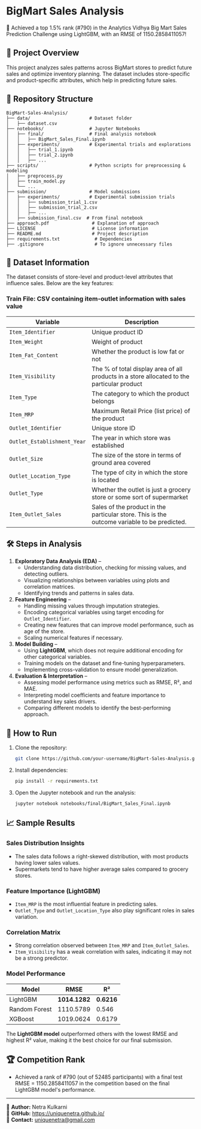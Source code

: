 # BigMart Sales Analysis

🚀 Achieved a top 1.5% rank (#790) in the Analytics Vidhya Big Mart Sales Prediction Challenge using LightGBM, with an RMSE of 1150.2858411057!

## 📌 Project Overview
This project analyzes sales patterns across BigMart stores to predict future sales and optimize inventory planning. The dataset includes store-specific and product-specific attributes, which help in predicting future sales.

## 💒 Repository Structure
```
BigMart-Sales-Analysis/
├── data/                      # Dataset folder
│   ├── dataset.csv
├── notebooks/                 # Jupyter Notebooks
│   ├── final/                 # Final analysis notebook
│   │   ├── BigMart_Sales_Final.ipynb
│   ├── experiments/           # Experimental trials and explorations
│   │   ├── trial_1.ipynb
│   │   ├── trial_2.ipynb
│   │   ├── ...
├── scripts/                   # Python scripts for preprocessing & modeling
│   ├── preprocess.py
│   ├── train_model.py
│   └── ...
├── submission/                # Model submissions
│   ├── experiments/           # Experimental submission trials
│   │   ├── submission_trial_1.csv
│   │   ├── submission_trial_2.csv
│   │   ├── ...
│   ├── submission_final.csv  # From final notebook
├── approach.pdf                # Explanation of approach
├── LICENSE                     # License information
├── README.md                   # Project description
├── requirements.txt             # Dependencies
├── .gitignore                   # To ignore unnecessary files
```

## 💊 Dataset Information
The dataset consists of store-level and product-level attributes that influence sales. Below are the key features:

### Train File: CSV containing item-outlet information with sales value
| Variable | Description |
|----------|-------------|
| `Item_Identifier` | Unique product ID |
| `Item_Weight` | Weight of product |
| `Item_Fat_Content` | Whether the product is low fat or not |
| `Item_Visibility` | The % of total display area of all products in a store allocated to the particular product |
| `Item_Type` | The category to which the product belongs |
| `Item_MRP` | Maximum Retail Price (list price) of the product |
| `Outlet_Identifier` | Unique store ID |
| `Outlet_Establishment_Year` | The year in which store was established |
| `Outlet_Size` | The size of the store in terms of ground area covered |
| `Outlet_Location_Type` | The type of city in which the store is located |
| `Outlet_Type` | Whether the outlet is just a grocery store or some sort of supermarket |
| `Item_Outlet_Sales` | Sales of the product in the particular store. This is the outcome variable to be predicted. |

## 🛠️ Steps in Analysis
1. **Exploratory Data Analysis (EDA)** –
   - Understanding data distribution, checking for missing values, and detecting outliers.
   - Visualizing relationships between variables using plots and correlation matrices.
   - Identifying trends and patterns in sales data.
2. **Feature Engineering** –
   - Handling missing values through imputation strategies.
   - Encoding categorical variables using target encoding for `Outlet_Identifier`.
   - Creating new features that can improve model performance, such as age of the store.
   - Scaling numerical features if necessary.
3. **Model Building** –
   - Using **LightGBM**, which does not require additional encoding for other categorical variables.
   - Training models on the dataset and fine-tuning hyperparameters.
   - Implementing cross-validation to ensure model generalization.
4. **Evaluation & Interpretation** –
   - Assessing model performance using metrics such as RMSE, R², and MAE.
   - Interpreting model coefficients and feature importance to understand key sales drivers.
   - Comparing different models to identify the best-performing approach.

## 🚀 How to Run
1. Clone the repository:
   ```bash
   git clone https://github.com/your-username/BigMart-Sales-Analysis.git
   ```
2. Install dependencies:
   ```bash
   pip install -r requirements.txt
   ```
3. Open the Jupyter notebook and run the analysis:
   ```bash
   jupyter notebook notebooks/final/BigMart_Sales_Final.ipynb
   ```

## 📈 Sample Results
### **Sales Distribution Insights**
- The sales data follows a right-skewed distribution, with most products having lower sales values.
- Supermarkets tend to have higher average sales compared to grocery stores.

### **Feature Importance (LightGBM)**
- `Item_MRP` is the most influential feature in predicting sales.
- `Outlet_Type` and `Outlet_Location_Type` also play significant roles in sales variation.

### **Correlation Matrix**
- Strong correlation observed between `Item_MRP` and `Item_Outlet_Sales`.
- `Item_Visibility` has a weak correlation with sales, indicating it may not be a strong predictor.

### **Model Performance**
| Model | RMSE | R² |
|--------|--------|--------|
| LightGBM | **1014.1282** | **0.6216** |
| Random Forest | 1110.5789 | 0.546 |
| XGBoost | 1019.0624 | 0.6179 |

The **LightGBM model** outperformed others with the lowest RMSE and highest R² value, making it the best choice for our final submission.

## 🏆 Competition Rank
- Achieved a rank of #790 (out of 52485 participants) with a final test RMSE = 1150.2858411057 in the competition based on the final LightGBM model's performance.

---
🔹 **Author:** Netra Kulkarni  
🔹 **GitHub:** https://uniquenetra.github.io/  
🔹 **Contact:** uniquenetra@gmail.com

